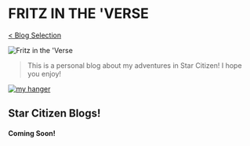 # FRITZ IN THE 'VERSE

[< Blog Selection](/)

![Fritz in the 'Verse](/images/verse-banner.jpg)

> This is a personal blog about my adventures in Star Citizen!  I hope you enjoy!

[![my hanger](/images/sc-hanger.png)](/star-citizen/hanger/)

## Star Citizen Blogs!

#### Coming Soon!